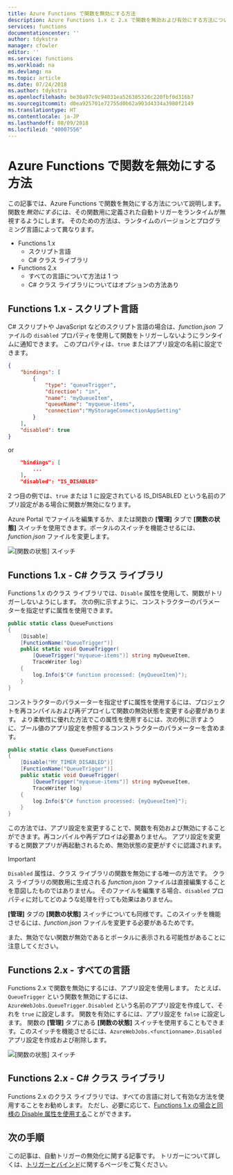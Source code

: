 ```yaml
---
title: Azure Functions で関数を無効にする方法
description: Azure Functions 1.x と 2.x で関数を無効および有効にする方法について説明します。
services: functions
documentationcenter: ''
author: tdykstra
manager: cfowler
editor: ''
ms.service: functions
ms.workload: na
ms.devlang: na
ms.topic: article
ms.date: 07/24/2018
ms.author: tdykstra
ms.openlocfilehash: be30a97c9c94031ea526385326c220fbf0d316b7
ms.sourcegitcommit: d0ea925701e72755d0b62a903d4334a3980f2149
ms.translationtype: HT
ms.contentlocale: ja-JP
ms.lasthandoff: 08/09/2018
ms.locfileid: "40007556"
---
```

# <a name="how-to-disable-functions-in-azure-functions"></a>Azure Functions で関数を無効にする方法

この記事では、Azure Functions で関数を無効にする方法について説明します。 関数を*無効にする*には、その関数用に定義された自動トリガーをランタイムが無視するようにします。 そのための方法は、ランタイムのバージョンとプログラミング言語によって異なります。

* Functions 1.x
  * スクリプト言語
  * C# クラス ライブラリ
* Functions 2.x
  * すべての言語について方法は 1 つ
  * C# クラス ライブラリについてはオプションの方法あり

## <a name="functions-1x---scripting-languages"></a>Functions 1.x - スクリプト言語

C# スクリプトや JavaScript などのスクリプト言語の場合は、*function.json* ファイルの `disabled` プロパティを使用して関数をトリガーしないようにランタイムに通知できます。 このプロパティは、`true` またはアプリ設定の名前に設定できます。

```json
{
    "bindings": [
        {
            "type": "queueTrigger",
            "direction": "in",
            "name": "myQueueItem",
            "queueName": "myqueue-items",
            "connection":"MyStorageConnectionAppSetting"
        }
    ],
    "disabled": true
}
```
or 

```json
    "bindings": [
        ...
    ],
    "disabled": "IS_DISABLED"
```

2 つ目の例では、`true` または 1 に設定されている IS_DISABLED という名前のアプリ設定がある場合に関数が無効になります。

Azure Portal でファイルを編集するか、または関数の **[管理]** タブで **[関数の状態]** スイッチを使用できます。ポータルのスイッチを機能させるには、*function.json* ファイルを変更します。

![[関数の状態] スイッチ](media/disable-function/function-state-switch.png)

## <a name="functions-1x---c-class-libraries"></a>Functions 1.x - C# クラス ライブラリ

Functions 1.x のクラス ライブラリでは、`Disable` 属性を使用して、関数がトリガーしないようにします。 次の例に示すように、コンストラクターのパラメーターを指定せずに属性を使用できます。

```csharp
public static class QueueFunctions
{
    [Disable]
    [FunctionName("QueueTrigger")]
    public static void QueueTrigger(
        [QueueTrigger("myqueue-items")] string myQueueItem, 
        TraceWriter log)
    {
        log.Info($"C# function processed: {myQueueItem}");
    }
}
```

コンストラクターのパラメーターを指定せずに属性を使用するには、プロジェクトを再コンパイルおよび再デプロイして関数の無効状態を変更する必要があります。 より柔軟性に優れた方法でこの属性を使用するには、次の例に示すように、ブール値のアプリ設定を参照するコンストラクターのパラメーターを含めます。

```csharp
public static class QueueFunctions
{
    [Disable("MY_TIMER_DISABLED")]
    [FunctionName("QueueTrigger")]
    public static void QueueTrigger(
        [QueueTrigger("myqueue-items")] string myQueueItem, 
        TraceWriter log)
    {
        log.Info($"C# function processed: {myQueueItem}");
    }
}
```

この方法では、アプリ設定を変更することで、関数を有効および無効にすることができます。再コンパイルや再デプロイは必要ありません。 アプリ設定を変更すると関数アプリが再起動されるため、無効状態の変更がすぐに認識されます。

> [!IMPORTANT]
> `Disabled` 属性は、クラス ライブラリの関数を無効にする唯一の方法です。 クラス ライブラリの関数用に生成される *function.json* ファイルは直接編集することを意図したものではありません。 そのファイルを編集する場合、`disabled` プロパティに対してどのような処理を行っても効果はありません。
>
> **[管理]** タブの **[関数の状態]** スイッチについても同様です。このスイッチを機能させるには、*function.json* ファイルを変更する必要があるためです。
>
> また、無効でない関数が無効であるとポータルに表示される可能性があることに注意してください。



## <a name="functions-2x---all-languages"></a>Functions 2.x - すべての言語

Functions 2.x で関数を無効にするには、アプリ設定を使用します。 たとえば、`QueueTrigger` という関数を無効にするには、`AzureWebJobs.QueueTrigger.Disabled` という名前のアプリ設定を作成して、それを `true` に設定します。 関数を有効にするには、アプリ設定を `false` に設定します。 関数の **[管理]** タブにある **[関数の状態]** スイッチを使用することもできます。このスイッチを機能させるには、`AzureWebJobs.<functionname>.Disabled` アプリ設定を作成および削除します。

![[関数の状態] スイッチ](media/disable-function/function-state-switch.png)

## <a name="functions-2x---c-class-libraries"></a>Functions 2.x - C# クラス ライブラリ

Functions 2.x のクラス ライブラリでは、すべての言語に対して有効な方法を使用することをお勧めします。 ただし、必要に応じて、[Functions 1.x の場合と同様の Disable 属性を使用する](#functions-1x---c-class-libraries)ことができます。

## <a name="next-steps"></a>次の手順

この記事は、自動トリガーの無効化に関する記事です。 トリガーについて詳しくは、[トリガーとバインド](functions-triggers-bindings.md)に関するページをご覧ください。
